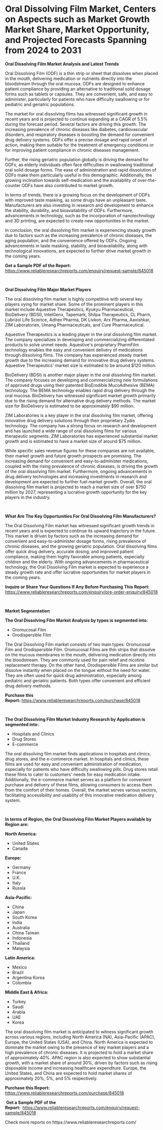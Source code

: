 <p><h1>Oral Dissolving Film Market, Centers on Aspects such as Market Growth Market Share, Market Opportunity, and Projected Forecasts Spanning from 2024 to 2031</h1></p><p><strong>Oral Dissolving Film Market Analysis and Latest Trends</strong></p>
<p><p>Oral Dissolving Film (ODF) is a thin strip or sheet that dissolves when placed in the mouth, delivering medication or nutrients directly into the bloodstream through the oral mucosa. ODFs are designed to enhance patient compliance by providing an alternative to traditional solid dosage forms such as tablets or capsules. They are convenient, safe, and easy to administer, particularly for patients who have difficulty swallowing or for pediatric and geriatric populations.</p><p>The market for oral dissolving films has witnessed significant growth in recent years and is projected to continue expanding at a CAGR of 5.5% during the forecast period. Several factors are driving this growth. The increasing prevalence of chronic diseases like diabetes, cardiovascular disorders, and respiratory diseases is boosting the demand for convenient drug delivery systems. ODFs offer a precise dosage and rapid onset of action, making them suitable for the treatment of emergency conditions or for improving patient compliance in chronic diseases management.</p><p>Further, the rising geriatric population globally is driving the demand for ODFs, as elderly individuals often face difficulties in swallowing traditional oral solid dosage forms. The ease of administration and rapid dissolution of ODFs make them particularly useful in this demographic. Additionally, the growing inclination towards self-medication and the availability of over-the-counter ODFs have also contributed to market growth.</p><p>In terms of trends, there is a growing focus on the development of ODFs with improved taste masking, as some drugs have an unpleasant taste. Manufacturers are also investing in research and development to enhance the stability, durability, and bioavailability of ODFs. Furthermore, advancements in technology, such as the incorporation of nanotechnology and 3D printing, are expected to create new opportunities in the market.</p><p>In conclusion, the oral dissolving film market is experiencing steady growth due to factors such as the increasing prevalence of chronic diseases, the aging population, and the convenience offered by ODFs. Ongoing advancements in taste masking, stability, and bioavailability, along with technological innovations, are expected to further drive market growth in the coming years.</p></p>
<p><strong>Get a Sample PDF of the Report:&nbsp;</strong> <a href="https://www.reliableresearchreports.com/enquiry/request-sample/845018">https://www.reliableresearchreports.com/enquiry/request-sample/845018</a></p>
<p>&nbsp;</p>
<p><strong>Oral Dissolving Film Major Market Players</strong></p>
<p><p>The oral dissolving film market is highly competitive with several key players vying for market share. Some of the prominent players in this market include Aquestive Therapeutics, Kyukyu Pharmaceutical, BioDelivery (BDSI), IntelGenx, Tapemark, Shilpa Therapeutics, CL Pharm, Lubrizol Life Science, Adhex Pharma, DK Livkon, Arx Pharma, Aavishkar, ZIM Laboratories, Umang Pharmaceuticals, and Cure Pharmaceutical.</p><p>Aquestive Therapeutics is a leading player in the oral dissolving film market. The company specializes in developing and commercializing differentiated products to solve unmet needs. Aquestive's proprietary PharmFilm technology enables the easy and convenient delivery of medications through dissolving films. The company has experienced steady market growth due to the increasing demand for innovative drug delivery systems. Aquestive Therapeutics' market size is estimated to be around $120 million.</p><p>BioDelivery (BDSI) is another major player in the oral dissolving film market. The company focuses on developing and commercializing new formulations of approved drugs using their patented BioErodible MucoAdhesive (BEMA) technology. The BEMA technology enables rapid drug delivery through the oral mucosa. BioDelivery has witnessed significant market growth primarily due to the rising demand for alternative drug delivery methods. The market size for BioDelivery is estimated to be approximately $90 million.</p><p>ZIM Laboratories is a key player in the oral dissolving film market, offering innovative drug delivery solutions through their proprietary Zydis technology. The company has a strong focus on research and development and has launched a wide range of oral dissolving films for various therapeutic segments. ZIM Laboratories has experienced substantial market growth and is estimated to have a market size of around $75 million.</p><p>While specific sales revenue figures for these companies are not available, their market growth and future growth prospects are promising. The increasing demand for convenient and easy-to-administer medications, coupled with the rising prevalence of chronic diseases, is driving the growth of the oral dissolving film market. Furthermore, ongoing advancements in drug delivery technologies and increasing investments in research and development are expected to further fuel market growth. Overall, the oral dissolving film market is projected to reach a market size of over $750 million by 2027, representing a lucrative growth opportunity for the key players in the industry.</p></p>
<p>&nbsp;</p>
<p><strong>What Are The Key Opportunities For Oral Dissolving Film Manufacturers?</strong></p>
<p><p>The Oral Dissolving Film market has witnessed significant growth trends in recent years and is expected to continue its upward trajectory in the future. This market is driven by factors such as the increasing demand for convenient and easy-to-administer dosage forms, rising prevalence of chronic diseases, and the growing geriatric population. Oral dissolving films offer quick drug delivery, accurate dosing, and improved patient compliance, making them highly favorable among patients, especially children and the elderly. With ongoing advancements in pharmaceutical technology, the Oral Dissolving Film market is expected to experience a steady growth rate and offer lucrative opportunities for market players in the coming years.</p></p>
<p><strong>Inquire or Share Your Questions If Any Before Purchasing This Report:</strong> <a href="https://www.reliableresearchreports.com/enquiry/pre-order-enquiry/845018">https://www.reliableresearchreports.com/enquiry/pre-order-enquiry/845018</a></p>
<p>&nbsp;</p>
<p><strong>Market Segmentation</strong></p>
<p><strong>The Oral Dissolving Film Market Analysis by types is segmented into:</strong></p>
<p><ul><li>Oromucosal Film</li><li>Orodispersible Film</li></ul></p>
<p><p>The Oral Dissolving Film market consists of two main types: Oromucosal Film and Orodispersible Film. Oromucosal Films are thin strips that dissolve on the mucous membranes in the mouth, delivering medication directly into the bloodstream. They are commonly used for pain relief and nicotine replacement therapy. On the other hand, Orodispersible Films are similar but dissolve instantly when placed on the tongue without the need for water. They are often used for quick drug administration, especially among pediatric and geriatric patients. Both types offer convenient and efficient drug delivery methods.</p></p>
<p><strong>Purchase this Report:&nbsp;</strong><a href="https://www.reliableresearchreports.com/purchase/845018">https://www.reliableresearchreports.com/purchase/845018</a></p>
<p>&nbsp;</p>
<p><strong>The Oral Dissolving Film Market Industry Research by Application is segmented into:</strong></p>
<p><ul><li>Hospitals and Clinics</li><li>Drug Stores</li><li>E-commerce</li></ul></p>
<p><p>The oral dissolving film market finds applications in hospitals and clinics, drug stores, and the e-commerce market. In hospitals and clinics, these films are used for easy and convenient administration of medication, especially for patients who have difficulty swallowing pills. Drug stores retail these films to cater to customers' needs for easy medication intake. Additionally, the e-commerce market serves as a platform for convenient purchase and delivery of these films, allowing consumers to access them from the comfort of their homes. Overall, the market serves various sectors, facilitating accessibility and usability of this innovative medication delivery system.</p></p>
<p>&nbsp;</p>
<p><strong>In terms of Region, the Oral Dissolving Film Market Players available by Region are:</strong></p>
<p>
    <p> <strong> North America: </strong>
        <ul>
            <li>United States</li>
            <li>Canada</li>
        </ul>
        </p> 
    <p> <strong> Europe: </strong>
        <ul>
            <li>Germany</li>
            <li>France</li>
            <li>U.K.</li>
            <li>Italy</li>
            <li>Russia</li>
        </ul>
        </p> 
    <p> <strong> Asia-Pacific: </strong>
        <ul>
            <li>China</li>
            <li>Japan</li>
            <li>South Korea</li>
            <li>India</li>
            <li>Australia</li>
            <li>China Taiwan</li>
            <li>Indonesia</li>
            <li>Thailand</li>
            <li>Malaysia</li>
        </ul>
        </p> 
    <p> <strong> Latin America: </strong>
        <ul>
            <li>Mexico</li>
            <li>Brazil</li>
            <li>Argentina Korea</li>
            <li>Colombia</li>
        </ul>
        </p> 
    <p> <strong> Middle East & Africa: </strong>
        <ul>
            <li>Turkey</li>
            <li>Saudi</li>
            <li>Arabia</li>
            <li>UAE</li>
            <li>Korea</li>
        </ul>
    </p>
    </p>
<p><p>The oral dissolving film market is anticipated to witness significant growth across various regions, including North America (NA), Asia-Pacific (APAC), Europe, the United States (USA), and China. North America is expected to dominate the market owing to the presence of key market players and a high prevalence of chronic diseases. It is projected to hold a market share of approximately 40%. APAC region is also expected to show substantial growth, with a market share of around 30%, driven by factors such as rising disposable income and increasing healthcare expenditure. Europe, the United States, and China are expected to hold market shares of approximately 20%, 5%, and 5% respectively.</p></p>
<p><strong>Purchase this Report: </strong><a href="https://www.reliableresearchreports.com/purchase/845018">https://www.reliableresearchreports.com/purchase/845018</a></p>
<p>&nbsp;<strong>Get a Sample PDF of the Report:&nbsp;&nbsp;</strong><a href="https://www.reliableresearchreports.com/enquiry/request-sample/845018">https://www.reliableresearchreports.com/enquiry/request-sample/845018</a></p>
<p><strong></strong></p>
<p>Check more reports on https://www.reliableresearchreports.com/</p>